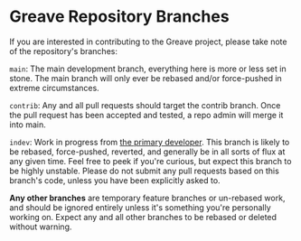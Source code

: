 # Greave Repository Branches

If you are interested in contributing to the Greave project, please take note of the repository's branches:

`main`: The main development branch, everything here is more or less set in stone. The main branch will only ever be rebased and/or force-pushed in extreme circumstances.

`contrib`: Any and all pull requests should target the contrib branch. Once the pull request has been accepted and tested, a repo admin will merge it into main.

`indev`: Work in progress from [the primary developer](https://github.com/Gravecat). This branch is likely to be rebased, force-pushed, reverted, and generally be in all sorts of flux at any given time. Feel free to peek if you're curious, but expect this branch to be highly unstable. Please do not submit any pull requests based on this branch's code, unless you have been explicitly asked to.

**Any other branches** are temporary feature branches or un-rebased work, and should be ignored entirely unless it's something you're personally working on. Expect any and all other branches to be rebased or deleted without warning.
